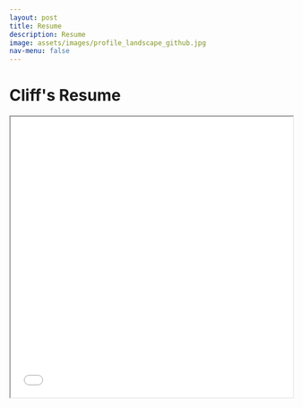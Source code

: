```yaml
---
layout: post
title: Resume
description: Resume
image: assets/images/profile_landscape_github.jpg
nav-menu: false
---
```


<!DOCTYPE html>
<html>
  <head>
    <title>Updated 10.1.19</title>
  </head>
  <body>
    <h1>Cliff's Resume</h1>
    <iframe src="assets/pdfs/DataScienceResume.pdf#toolbar=0" width="100%" height="500px">
    </iframe>
  </body>
</html>
